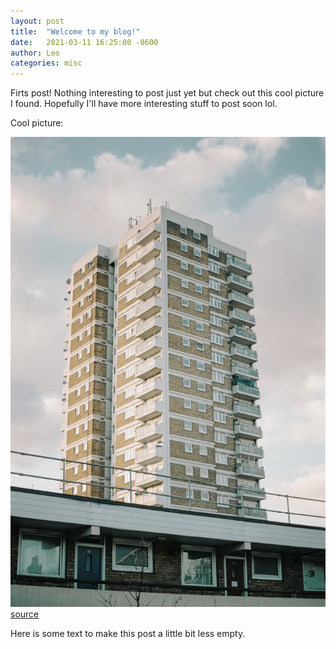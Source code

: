 ```yaml
---
layout: post
title:  "Welcome to my blog!"
date:   2021-03-11 16:25:00 -0600
author: Leo
categories: misc
---
```


Firts post! Nothing interesting to post just yet but check out this cool picture I found. Hopefully I'll have more interesting stuff to post soon lol.

Cool picture:

![Cool picture](/assets/pictures/free-picture.jpg)
[source](https://unsplash.com/photos/GRr8B74jRlM)

Here is some text to make this post a little bit less empty.


